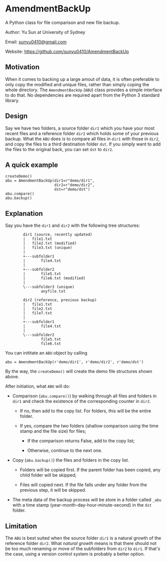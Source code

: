 # AmendmentBackUp
A Python class for file comparison and new file backup.

Author: Yu Sun at University of Sydney

Email: sunyu0410@gmail.com

Website: https://github.com/sunyu0410/AmendmentBackUp

## Motivation
When it comes to backing up a large amout of data, it is often preferable to only copy the modified and unique files, rather than simply coping the whole directory. The `AmendmentBackUp` (`ABU`) class provides a simple interface to do that. No dependencies are required apart from the Python 3 standard library.

## Design
Say we have two folders, a source folder `dir1` which you have your most recent files and a reference folder `dir2` which holds some of your previous backup. What the `ABU` does is to compare all files in `dir1` with those in `dir2`, and copy the files to a third destination folder `dst`. If you simply want to add the files to the original back, you can set `dst` to `dir2`.

## A quick example
```
createDemo()
abu = AmendmentBackUp(dir1=r"demo/dir1",
                      dir2=r"demo/dir2",
                      dst=r"demo/dst")
abu.compare()
abu.backup()
```

## Explanation
Say you have the `dir1` and `dir2` with the following tree structures:

```
        dir1 (source, recently updated)
        |   file1.txt
        |   file2.txt (modified)
        |   file3.txt (unique)
        |   
        +---subfolder1
        |       file4.txt
        |       
        +---subfolder2
        |       file5.txt
        |       file6.txt (modified)
        |       
        \---subfolder3 (unique)
                anyfile.txt
                
        dir2 (reference, previous backup)
        |   file1.txt
        |   file2.txt
        |   file7.txt
        |   
        +---subfolder1
        |       file4.txt
        |       
        \---subfolder2
                file5.txt
                file6.txt
```

You can inititate an `ABU` object by calling

```
abu = AmendmentBackUp(r'demo/dir1', r'demo/dir2', r'demo/dst')
```

By the way, the `createDemo()` will create the demo file structures shown above.

After initiation, what `ABU` will do:

* Comparison (`abu.compare()`) by walking through all files and folders in `dir1` and check the existence of the corresponding counter in `dir2`. 

    * If no, then add to the copy list. For folders, this will be the entire folder.

    * If yes, compare the two folders (shallow comparison using the time stamp and the file size) for files;

        * If the comparison returns False, add to the copy list;
        
        * Otherwise, continue to the next one.
        
* Copy (`abu.backup()`) the files and folders in the copy list. 
    
    * Folders will be copied first. If the parent folder has been copied, any child folder will be skipped;
    
    * Files will copied next. If the file falls under any folder from the previous step, it will be skipped.

* The meta data of the backup process will be store in a folder called `_abu` with a time stamp (year-month-day-hour-minute-second) in the `dst` folder.

## Limitation
The `ABU` is best suited when the source folder `dir1` is a natural growth of the reference folder `dir2`. What *natural growth* means is that there should not be too much renaming or move of the subfolders from `dir2` to `dir1`. If that's the case, using a version control system is probably a better option.

